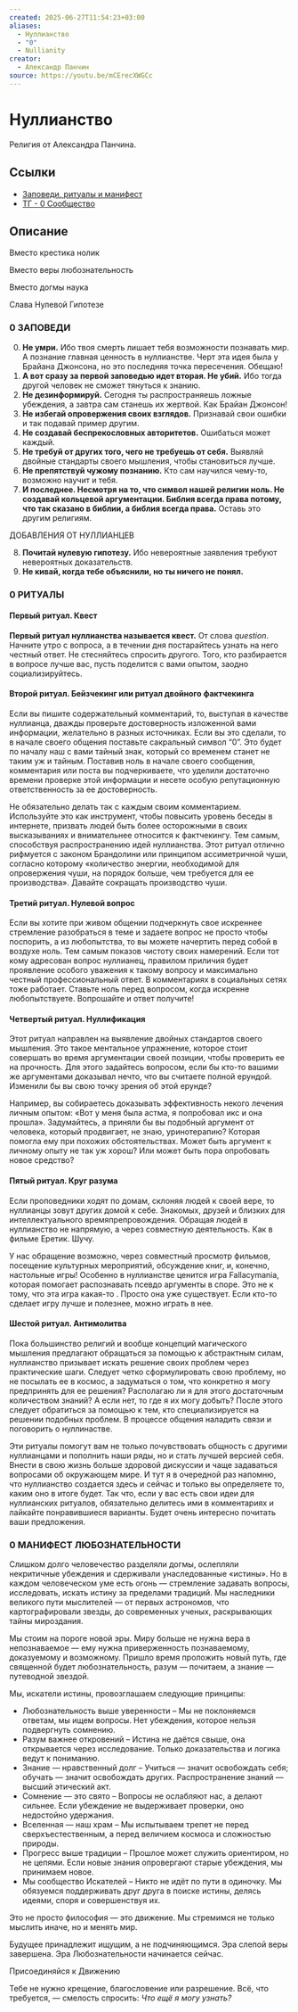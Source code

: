 ```yaml
---
created: 2025-06-27T11:54:23+03:00
aliases:
  - Нуллианство
  - "0"
  - Nullianity
creator:
  - Александр Панчин
source: https://youtu.be/mCErecXWGCc
---
```


# Нуллианство

Религия от Александра Панчина.

## Ссылки

 - [Заповеди, ритуалы и манифест](https://docs.google.com/document/d/e/2PACX-1vTtCEXYL-ih8CoOEteyMJfozusBFG4Fmakrrzpu2Jq_7DXfzgAOkuCLSz7dQbXbFGhEuPIZWmd2VDc4/pub)
 - [ТГ - 0 Сообщество](https://t.me/NullianityNull)

## Описание

Вместо крестика нолик

Вместо веры любознательность

Вместо догмы наука

Слава Нулевой Гипотезе


### 0 ЗАПОВЕДИ

0. **Не умри.** Ибо твоя смерть лишает тебя возможности познавать мир. А познание главная ценность в нуллианстве. Черт эта идея была у Брайана Джонсона, но это последняя точка пересечения. Обещаю!
1. **А вот сразу за первой заповедью идет вторая. Не убий.** Ибо тогда другой человек не сможет тянуться к знанию.
2. **Не дезинформируй.** Сегодня ты распространяешь ложные убеждения, а завтра сам станешь их жертвой. Как Брайан Джонсон!
3. **Не избегай опровержения своих взглядов.** Признавай свои ошибки и так подавай пример другим.
4. **Не создавай беспрекословных авторитетов.** Ошибаться может каждый.
5. **Не требуй от других того, чего не требуешь от себя.** Выявляй двойные стандарты своего мышления, чтобы становиться лучше.
6. **Не препятствуй чужому познанию.** Кто сам научился чему-то, возможно научит и тебя.
7. **И последнее. Несмотря на то, что символ нашей религии ноль. Не создавай кольцевой аргументации. Библия всегда права потому, что так сказано в библии, а библия всегда права.** Оставь это другим религиям.

ДОБАВЛЕНИЯ ОТ НУЛЛИАНЦЕВ

8. **Почитай нулевую гипотезу.** Ибо невероятные заявления требуют невероятных доказательств.
9. **Не кивай, когда тебе объяснили, но ты ничего не понял.**


### 0 РИТУАЛЫ

#### Первый ритуал. Квест

**Первый ритуал нуллианства называется квест.** От слова _question_. Начните утро с вопроса, а в течении дня постарайтесь узнать на него честный ответ. Не стесняйтесь спросить другого. Того, кто разбирается в вопросе лучше вас, пусть поделится с вами опытом, заодно социализируйтесь.


#### Второй ритуал. Бейзчекинг или ритуал двойного фактчекинга

Если вы пишите содержательный комментарий, то, выступая в качестве нуллианца, дважды проверьте достоверность изложенной вами информации, желательно в разных источниках. Если вы это сделали, то в начале своего общения поставьте сакральный символ “0”. Это будет по началу наш с вами тайный знак, который со временем станет не таким уж и тайным. Поставив ноль в начале своего сообщения, комментария или поста вы подчеркиваете, что уделили достаточно времени проверке этой информации и несете особую репутационную ответственность за ее достоверность.

Не обязательно делать так с каждым своим комментарием. Используйте это как инструмент, чтобы повысить уровень беседы в интернете, призвать людей быть более осторожными в своих высказываниях и внимательнее относится к фактчекингу. Тем самым, способствуя распространению идей нуллианства. Этот ритуал отлично рифмуется с законом Брандолини или принципом ассиметричной чуши, согласно которому «количество энергии, необходимой для опровержения чуши, на порядок больше, чем требуется для ее производства». Давайте сокращать производство чуши.


#### Третий ритуал. Нулевой вопрос

Если вы хотите при живом общении подчеркнуть свое искреннее стремление разобраться в теме и задаете вопрос не просто чтобы поспорить, а из любопытства, то вы можете начертить перед собой в воздухе ноль. Тем самым показов чистоту своих намерений. Если тот кому адресован вопрос нуллианец, правилом приличия будет проявление особого уважения к такому вопросу и максимально честный профессиональный ответ. В комментариях в социальных сетях тоже работает. Ставьте ноль перед вопросом, когда искренне любопытствуете. Вопрошайте и ответ получите!


#### Четвертый ритуал. Нуллификация

Этот ритуал направлен на выявление двойных стандартов своего мышления. Это такое ментальное упражнение, которое стоит совершать во время аргументации своей позиции, чтобы проверить ее на прочность. Для этого задайтесь вопросом, если бы кто-то вашими же аргументами доказывал нечто, что вы считаете полной ерундой. Изменили бы вы свою точку зрения об этой ерунде?

Например, вы собираетесь доказывать эффективность некого лечения личным опытом: «Вот у меня была астма, я попробовал икс и она прошла». Задумайтесь, а приняли бы вы подобный аргумент от человека, который продвигает, не знаю, уринотерапию? Которая помогла ему при похожих обстоятельствах. Может быть аргумент к личному опыту не так уж хорош? Или может быть пора опробовать новое средство?


#### Пятый ритуал. Круг разума

Если проповедники ходят по домам, склоняя людей к своей вере, то нуллианцы зовут других домой к себе. Знакомых, друзей и близких для интеллектуального времяпрепровождения. Обращая людей в нуллианство не напрямую, а через совместную деятельность. Как в фильме Еретик. Шучу.

У нас обращение возможно, через совместный просмотр фильмов, посещение культурных мероприятий, обсуждение книг, и, конечно, настольные игры! Особенно в нуллианстве ценится игра Fallacymania, которая помогает распознавать псевдо аргументы в споре. Это не к тому, что эта игра какая-то 
. Просто она уже существует. Если кто-то сделает игру лучше и полезнее, можно играть в нее.


#### Шестой ритуал. Антимолитва

Пока большинство религий и вообще концепций магического мышления предлагают обращаться за помощью к абстрактным силам, нуллианство призывает искать решение своих проблем через практические шаги. Следует четко сформулировать свою проблему, но не посылать ее в космос, а задуматься о том, что конкретно я могу предпринять для ее решения? Располагаю ли я для этого достаточным количеством знаний? А если нет, то где я их могу добыть? После этого следует обратиться за помощью к тем, кто специализируется на решении подобных проблем. В процессе общения наладить связи и поговорить о нуллинастве.

Эти ритуалы помогут вам не только почувствовать общность с другими нуллианцами и пополнить наши ряды, но и стать лучшей версией себя. Внести в свою жизнь больше здоровой дискуссии и чаще задаваться вопросами об окружающем мире. И тут я в очередной раз напомню, что нуллианство создается здесь и сейчас и только вы определяете то, каким оно в итоге будет. Так что, если у вас есть свои идеи для нуллианских ритуалов, обязательно делитесь ими в комментариях и лайкайте понравившиеся варианты. Будет очень интересно почитать ваши предложения.


### 0 МАНИФЕСТ ЛЮБОЗНАТЕЛЬНОСТИ

Слишком долго человечество разделяли догмы, ослепляли некритичные убеждения и сдерживали унаследованные «истины». Но в каждом человеческом уме есть огонь — стремление задавать вопросы, исследовать, искать истину за пределами традиций. Мы наследники великого пути мыслителей — от первых астрономов, что картографировали звезды, до современных ученых, раскрывающих тайны мироздания.

Мы стоим на пороге новой эры. Миру больше не нужна вера в непознаваемое — ему нужна приверженность познаваемому, доказуемому и возможному. Пришло время проложить новый путь, где священной будет любознательность, разум — почитаем, а знание — путеводной звездой.

Мы, искатели истины, провозглашаем следующие принципы:
 - Любознательность выше уверенности – Мы не поклоняемся ответам, мы ищем вопросы. Нет убеждения, которое нельзя подвергнуть сомнению.
 - Разум важнее откровений – Истина не даётся свыше, она открывается через исследование. Только доказательства и логика ведут к пониманию.
 - Знание — нравственный долг – Учиться — значит освобождать себя; обучать — значит освобождать других. Распространение знаний — высший этический акт.
 - Сомнение — это свято – Вопросы не ослабляют нас, а делают сильнее. Если убеждение не выдерживает проверки, оно недостойно удержания.
 - Вселенная — наш храм – Мы испытываем трепет не перед сверхъестественным, а перед величием космоса и сложностью природы.
 - Прогресс выше традиции – Прошлое может служить ориентиром, но не цепями. Если новые знания опровергают старые убеждения, мы принимаем новое.
 - Мы сообщество Искателей – Никто не идёт по пути в одиночку. Мы обязуемся поддерживать друг друга в поиске истины, делясь идеями, споря и совершенствуя их.

Это не просто философия — это движение. Мы стремимся не только мыслить иначе, но и менять мир.

Будущее принадлежит ищущим, а не подчиняющимся. Эра слепой веры завершена. Эра Любознательности начинается сейчас.

Присоединяйся к Движению

Тебе не нужно крещение, благословение или разрешение. Всё, что требуется, — смелость спросить: _Что ещё я могу узнать?_